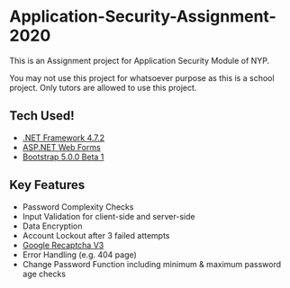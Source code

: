 # Application-Security-Assignment-2020
This is an Assignment project for Application Security Module of NYP.

You may not use this project for whatsoever purpose as this is a school project.
Only tutors are allowed to use this project.

## Tech Used!

* [.NET Framework 4.7.2](https://dotnet.microsoft.com/download/dotnet-framework)
* [ASP.NET Web Forms](https://dotnet.microsoft.com/apps/aspnet/web-forms)
* [Bootstrap 5.0.0 Beta 1](https://getbootstrap.com/)

## Key Features

* Password Complexity Checks
* Input Validation for client-side and server-side
* Data Encryption
* Account Lockout after 3 failed attempts 
* [Google Recaptcha V3](https://developers.google.com/recaptcha/docs/v3)
* Error Handling (e.g. 404 page)
* Change Password Function including minimum & maximum password age checks
